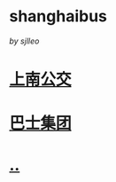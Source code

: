# shanghaibus
*by sjlleo*

# [上南公交](https:)
# [巴士集团](https://github.com/sjlleo/shanghaibus/blob/master/%E5%B7%B4%E5%A3%AB%E9%9B%86%E5%9B%A2.md)
# [..](https://github.com/blob/master/line.md)
